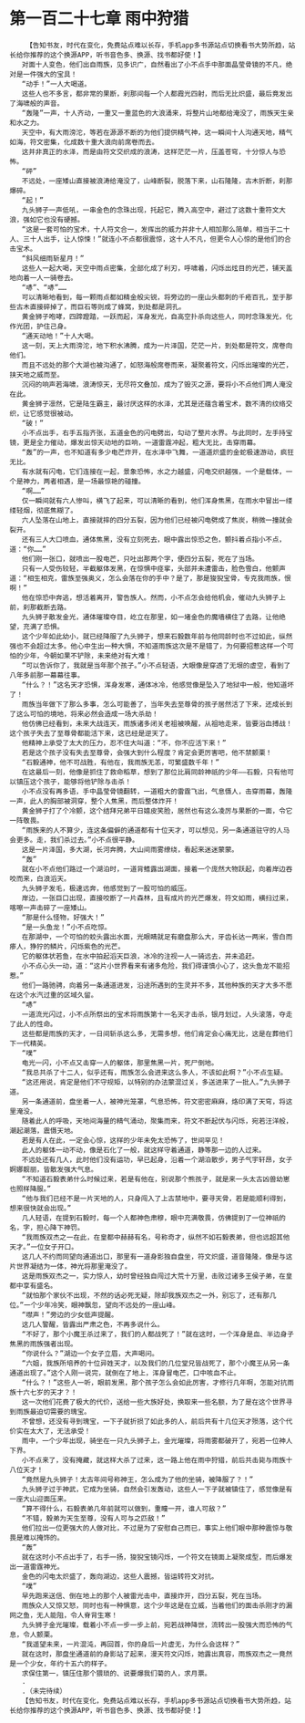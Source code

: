 # 第一百二十七章 雨中狩猎
        【告知书友，时代在变化，免费站点难以长存，手机app多书源站点切换看书大势所趋，站长给你推荐的这个换源APP，听书音色多、换源、找书都好使！】
       对面十人变色，他们出自雨族，见多识广，自然看出了小不点手中那面晶莹骨镜的不凡，绝对是一件强大的宝具！
       “动手！”一人大喝道。
       这些人也不多言，都非常的果断，刹那间每一个人都霞光四射，而后无比炽盛，最后竟发出了海啸般的声音。
       “轰隆”一声，十人齐动，一重又一重蓝色的大浪涌来，将整片山地都给淹没了，雨族天生亲和水之力。
       天空中，有大雨滂沱，等若在源源不断的为他们提供精气神，这一瞬间十人沟通天地，精气如海，符文密集，化成数十重大浪向前席卷而去。
       这并非真正的水泽，而是由符文交织成的浪涛，这样茫茫一片，压盖苍穹，十分惊人与恐怖。
       “砰”
       不远处，一座矮山直接被浪涛给淹没了，山峰断裂，脱落下来，山石隆隆，古木折断，刹那爆碎。
       “起！”
       九头狮子一声低吼，一串金色的念珠出现，托起它，腾入高空中，避过了这数十重符文大浪，强如它也没有硬撼。
       “这是一套可怕的宝术，十人符文合一，发挥出的威力并非十人相加那么简单，相当于二十人、三十人出手，让人惊悚！”就连小不点都很震惊，这十人不凡，但更令人心惊的是他们的合击宝术。
       “斜风细雨斩星月！”
       这些人一起大喝，天空中雨点密集，全部化成了利刃，呼啸着，闪烁出炫目的光芒，铺天盖地向着一人一骑卷去。
       “哧”、“哧”……
       可以清晰地看到，每一颗雨点都如精金般尖锐，将旁边的一座山头都刺的千疮百孔，至于那些古木直接碎掉了，而巨石等则成了蜂窝，到处都是洞孔。
       黄金狮子咆哮，四蹄蹬踏，一跃而起，浑身发光，自高空扑杀向这些人，同时念珠发光，化作光团，护住己身。
       “通天动地！”十人大喝。
       这一刻，天上大雨滂沱，地下积水沸腾，成为一片泽国，茫茫一片，到处都是符文，席卷向他们。
       而且不远处的那个大湖也被沟通了，如怒海般席卷而来，凝聚着符文，闪烁出璀璨的光芒，挟天地之威而至。
       沉闷的响声若海啸，浪涛惊天，无尽符文叠加，成为了毁灭之源，要将小不点他们两人淹没在此。
       黄金狮子凛然，它是陆生霸主，最讨厌这样的水泽，尤其是还蕴含着宝术，数不清的纹络交织，让它感觉很被动。
       “破！”
       小不点出手，右手五指齐张，五道金色的闪电劈出，勾动了整片水界。与此同时，左手持宝镜，更是全力催动，爆发出惊天动地的巨响，一道雷霆冲起，粗大无比，击穿雨幕。
       “轰”的一声，也不知道有多少电芒炸开，在水泽中飞舞，一道道炽盛的金蛇极速游动，疯狂无比。
       有水就有闪电，它们连接在一起，景象恐怖，水之力越盛，闪电交织越强，一个是载体，一个是神力，两者相遇，是一场最惊艳的碰撞。
       “啊……”
       仅一瞬间就有六人惨叫，横飞了起来，可以清晰的看到，他们浑身焦黑，在雨水中冒出一缕缕轻烟，彻底焦糊了。
       六人坠落在山地上，直接就摔的四分五裂，因为他们已经被闪电劈成了焦炭，稍微一撞就会裂开。
       还有三人大口喷血，通体焦黑，没有立刻死去，眼中露出惊恐之色，颤抖着点指小不点，道：“你……”
       他们刚一张口，就喷出一股电芒，只吐出那两个字，便四分五裂，死在了当场。
       只有一人受伤较轻，半截躯体发黑，在惊惧中痉挛，头部并未遭雷击，脸色雪白，他颤声道：“相生相克，雷族至强奥义，怎么会落在你的手中？是了，那是狻猊宝骨，专克我雨族，恨啊！”
       他在惊恐中奔逃，想活着离开，警告族人。然而，小不点怎会给他机会，催动九头狮子上前，刹那截断去路。
       九头狮子散发金光，通体璀璨夺目，屹立在那里，如一堵金色的魔墙横住了去路，让他绝望，充满了恐惧。
       这个少年如此幼小，就已经降服了九头狮子，想来石毅数年前与他同龄时也不过如此，纵然强也不会超过太多。他心中生出一种大惧，不知道雨族这次是不是错了，为何要招惹这样一个可怕的少年，今朝如果不铲除，未来绝对有大难！
       “可以告诉你了，我就是当年那个孩子。”小不点轻语，大眼像是穿透了无垠的虚空，看到了八年多前那一幕幕往事。
       “什么？！”这名天才恐惧，浑身发寒，通体冰冷，他感觉像是坠入了地狱中一般，他知道坏了！
       雨族当年做下了那么多事，怎么可能善了，当年失去至尊骨的孩子居然活了下来，还成长到了这么可怕的境地，将来必然会造成一场大杀劫！
       他仿佛已经看到，未来大战连天，雨族诸多闭关老祖被唤醒，从祖地走来，皆要浴血搏战！这个孩子失去了至尊骨都能活下来，这已经是逆天了。
       他精神上承受了太大的压力，忍不住大叫道：“不，你不应活下来！”
       若是这个孩子没有失去至尊骨，会强大到什么程度？肯定会更厉害吧，他不禁颤栗！
       “石毅通神，他不可战胜，有他在，我雨族无恙，可繁盛数千年！”
       在这最后一刻，他像是抓住了救命稻草，想到了那位比肩同龄神祇的少年——石毅，只有他可以镇压这个孩子，能够将他铲除与击杀！
       小不点没有再多语，手中晶莹骨镜翻转，一道粗大的雷霆飞出，气息慑人，击穿雨幕，轰隆一声，此人的胸部被洞穿，整个人焦黑，而后整体炸开！
       黄金狮子打了个冷颤，这个结拜兄弟平日嬉皮笑脸，居然也有这么凌厉与果断的一面，令它一阵敬畏。
       “雨族来的人不算少，连这条偏僻的通道都有十位天才，可以想见，另一条通道驻守的人马会更多。走，我们杀过去。”小不点很平静。
       这是一片泽国，多大湖，长河奔腾，大山间雨雾缭绕，看起来迷迷蒙蒙。
       “轰”
       就在小不点他们路过一个湖泊时，一道背鳍露出湖面，接着一个庞然大物跃起，向着岸边吞咬而来，白浪滔天。
       九头狮子发毛，极速远奔，他感觉到了一股可怕的威压。
       岸边，一张巨口出现，直接咬断了一片森林，且有成片的光芒爆发，符文如雨，横扫过来，喀嚓一声击碎了一座矮山。
       “那是什么怪物，好强大！”
       “是一头鱼龙！”小不点吃惊。
       在那湖中，一个可怕的蛟头露出水面，光眼睛就足有磨盘那么大，牙齿长达一两米，雪白而瘆人，狰狞的鳞片，闪烁紫色的光芒。
       它的躯体状若鱼，在水中拍起滔天巨浪，冰冷的注视一人一骑远去，并未追赶。
       小不点心头一动，道：“这片小世界看来有诸多危险，我们得谨慎小心了，这头鱼龙不能招惹。”
       他们一路驰骋，向着另一条通道进发，沿途所遇到的生灵并不多，其他种族的天才大多不愿在这个水汽过重的区域久留。
       “哧”
       一道流光闪过，小不点所祭出的宝术将雨族第十一名天才击杀，银月划过，人头滚落，夺走了此人的性命。
       这些都是雨族的天才，一日间斩杀这么多，无需多想，他们肯定会心痛无比，这是在葬他们下一代精英。
       “噗”
       电光一闪，小不点又击穿一人的躯体，那里焦黑一片，死尸倒地。
       “我总共杀了十二人，似乎还有，雨族怎么会进来这么多人，不该如此啊？”小不点生疑。
       “这还用说，肯定是他们不守规矩，以特别的办法蒙混过关，多送进来了一批人。”九头狮子道。
       另一条通道前，盘坐着一人，被神光笼罩，气息恐怖，符文密密麻麻，烙印满了天穹，将这里淹没。
       随着此人的呼吸，天地间海量的精气涌动，聚集而来，符文不断起伏与闪烁，宛若汪洋般，潮起潮落，震慑天地。
       若是有人在此，一定会心惊，这样的少年未免太恐怖了，世间罕见！
       此人的躯体一动不动，像是石化了一般，就这样守着通道，静等那一边的人过来。
       不远处还有几人，此时他们没有运功，早已起身，沿着一个湖泊散步，男子气宇轩昂，女子婀娜靓丽，皆散发强大气息。
       “不知道石毅表弟什么时候过来，若是有他在，别说那个熊孩子，就是来一头太古凶兽幼崽也照样降服。”
       “他与我们已经不是一片天地的人，只身闯入了上古禁地中，要寻天骨，若是能顺利得到，想来很快就会出现。”
       几人轻语，在提到石毅时，每一个人都神色肃穆，眼中充满敬畏，仿佛提到了一位神祇的名，字，担心降下神罚。
       “我雨族双杰之一在此，在皇都中赫赫有名，号称奇才，纵然不如石毅表弟，但也远超其他天才。”一位女子开口。
       这几人不约而同望向通道出口，那里有一道身影独自盘坐，符文炽盛，道音隆隆，像是与这片世界凝结为一体，神光将那里淹没了。
       这是雨族双杰之一，实力惊人，幼时曾经独自闯过大荒十万里，击败过诸多王侯子弟，在皇都中享有盛名。
       “就怕那个家伙不出现，不然的话必死无疑，除却我族双杰之一外，别忘了，还有那几位。”一个少年冷笑，眼神飘忽，望向不远处的一座山峰。
       “噤声！”旁边的少女低声提醒。
       这几人警醒，皆露出严肃之色，不再多说什么。
       “不好了，那个小魔王杀过来了，我们的人都战死了！”就在这时，一个浑身是血、半边身子焦黑的雨族强者出现。
       “你说什么？”湖边一个女子立眉，大声喝问。
       “六姐，我族所培养的十位异姓天才，以及我们的几位堂兄皆战死了，那个小魔王从另一条通道出现了。”这个人刚一说完，就倒在了地上，浑身冒电芒，口中咳血不止。
       “什么？！”这些人一听，眼前发黑，那个孩子怎么会如此厉害，才修行几年啊，怎能对抗雨族十六七岁的天才？！
       这一次他们花费了极大的代价，送给一些大族好处，换取来一些名额，为了是在这个世界寻到雨族最迫切需要的瑰宝。
       不曾想，还没有寻到瑰宝，一下子就折损了如此多的人，前后共有十几位天才殒落，这个代价实在太大了，无法承受！
       雨中，一个少年出现，骑坐在一只九头狮子上，金光璀璨，将雨雾都破开了，宛若一位神人下界。
       小不点来了，没有掩藏，就这样大杀了过来，这一路上他在雨中狩猎，前后共击毙与雨族十八位天才！
       “竟然是九头狮子！太古年间号称神王，怎么成为了他的坐骑，被降服了？！”
       九头狮子过于神武，它成为坐骑，自然会引发轰动，这些人一下子就被镇住了，感觉像是有一座大山迎面压来。
       “算不得什么，石毅表弟几年前就可以做到，重瞳一开，谁人可敌？”
       “不错，毅弟为天生至尊，没有人可与之匹敌！”
       他们拉出一位更强大的人做对比，不过是为了安慰自己而已，事实上他们眼中那种震惊与敬畏是难以掩饰的。
       “轰”
       就在这时小不点出手了，右手一扬，狻猊宝镜闪烁，一个符文在镜面上凝聚成型，而后爆发出一道雷霆神光。
       金色的闪电太炽盛了，轰向湖边，这些人震撼，皆运转符文对抗。
       “噗”
       早先跑来送信、倒在地上的那个人被雷光击中，直接炸开，四分五裂，死在当场。
       雨族众人又惊又怒，同时也有一种惧意，这个少年这是在立威，当着他们的面击杀刚才的漏网之鱼，无人能阻，令人脊背生寒！
       九头狮子金光璀璨，载着小不点一步一步上前，宛若战神降世，流转出一股强大而恐怖的气息，令人颤栗。
       “我遥望未来，一片混沌，再回首，你的身后一片虚无，为什么会这样？”
       就在这时，那盘坐通道前的身影站了起来，漫天符文闪烁，她露出真容，雨族双杰之一竟然是一个少女，年约十五六的样子。
       求保住第一，镇压住那个猥琐的、说要爆我们菊的人，求月票。
       .
       .（未完待续）
       【告知书友，时代在变化，免费站点难以长存，手机app多书源站点切换看书大势所趋，站长给你推荐的这个换源APP，听书音色多、换源、找书都好使！】